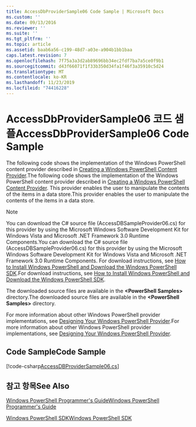 ```yaml
---
title: AccessDbProviderSample06 Code Sample | Microsoft Docs
ms.custom: ''
ms.date: 09/13/2016
ms.reviewer: ''
ms.suite: ''
ms.tgt_pltfrm: ''
ms.topic: article
ms.assetid: baab6a56-c199-48d7-a03e-a904b1bb1baa
caps.latest.revision: 7
ms.openlocfilehash: 7f75a3a3d2ab89696bb34ec2fdf7ba7a5ce0f9b1
ms.sourcegitcommit: d43f66071f1f33b350d34fa1f46f3a35910c5d24
ms.translationtype: MT
ms.contentlocale: ko-KR
ms.lasthandoff: 11/23/2019
ms.locfileid: "74416228"
---
```

# <a name="accessdbprovidersample06-code-sample"></a><span data-ttu-id="cc3e6-102">AccessDbProviderSample06 코드 샘플</span><span class="sxs-lookup"><span data-stu-id="cc3e6-102">AccessDbProviderSample06 Code Sample</span></span>

<span data-ttu-id="cc3e6-103">The following code shows the implementation of the Windows PowerShell content provider described in [Creating a Windows PowerShell Content Provider](./creating-a-windows-powershell-content-provider.md).</span><span class="sxs-lookup"><span data-stu-id="cc3e6-103">The following code shows the implementation of the Windows PowerShell content provider described in [Creating a Windows PowerShell Content Provider](./creating-a-windows-powershell-content-provider.md).</span></span> <span data-ttu-id="cc3e6-104">This provider enables the user to manipulate the contents of the items in a data store.</span><span class="sxs-lookup"><span data-stu-id="cc3e6-104">This provider enables the user to manipulate the contents of the items in a data store.</span></span>

> [!NOTE]
> <span data-ttu-id="cc3e6-105">You can download the C# source file (AccessDBSampleProvider06.cs) for this provider by using the Microsoft Windows Software Development Kit for Windows Vista and Microsoft .NET Framework 3.0 Runtime Components.</span><span class="sxs-lookup"><span data-stu-id="cc3e6-105">You can download the C# source file (AccessDBSampleProvider06.cs) for this provider by using the Microsoft Windows Software Development Kit for Windows Vista and Microsoft .NET Framework 3.0 Runtime Components.</span></span> <span data-ttu-id="cc3e6-106">For download instructions, see [How to Install Windows PowerShell and Download the Windows PowerShell SDK](/powershell/scripting/developer/installing-the-windows-powershell-sdk).</span><span class="sxs-lookup"><span data-stu-id="cc3e6-106">For download instructions, see [How to Install Windows PowerShell and Download the Windows PowerShell SDK](/powershell/scripting/developer/installing-the-windows-powershell-sdk).</span></span>
>
> <span data-ttu-id="cc3e6-107">The downloaded source files are available in the **\<PowerShell Samples>** directory.</span><span class="sxs-lookup"><span data-stu-id="cc3e6-107">The downloaded source files are available in the **\<PowerShell Samples>** directory.</span></span>
>
> <span data-ttu-id="cc3e6-108">For more information about other Windows PowerShell provider implementations, see [Designing Your Windows PowerShell Provider](./designing-your-windows-powershell-provider.md).</span><span class="sxs-lookup"><span data-stu-id="cc3e6-108">For more information about other Windows PowerShell provider implementations, see [Designing Your Windows PowerShell Provider](./designing-your-windows-powershell-provider.md).</span></span>

## <a name="code-sample"></a><span data-ttu-id="cc3e6-109">Code Sample</span><span class="sxs-lookup"><span data-stu-id="cc3e6-109">Code Sample</span></span>

[!code-csharp[AccessDBProviderSample06.cs](../../../../powershell-sdk-samples/SDK-2.0/csharp/AccessDBProviderSample06/AccessDBProviderSample06.cs#L11-L2399 "AccessDBProviderSample06.cs")]

## <a name="see-also"></a><span data-ttu-id="cc3e6-110">참고 항목</span><span class="sxs-lookup"><span data-stu-id="cc3e6-110">See Also</span></span>

[<span data-ttu-id="cc3e6-111">Windows PowerShell Programmer's Guide</span><span class="sxs-lookup"><span data-stu-id="cc3e6-111">Windows PowerShell Programmer's Guide</span></span>](./windows-powershell-programmer-s-guide.md)

[<span data-ttu-id="cc3e6-112">Windows PowerShell SDK</span><span class="sxs-lookup"><span data-stu-id="cc3e6-112">Windows PowerShell SDK</span></span>](../windows-powershell-reference.md)

